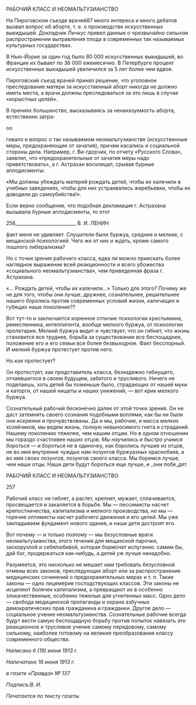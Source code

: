 РАБОЧИЙ КЛАСС И НЕОМАЛЬТУЗИАНСТВО

На Пироговском съезде врачей87 много интереса и много дебатов вызвал вопрос об аборте, т. е. о производстве искусственных выкидышей. Докладчик Личкус привел дан­ные о чрезвычайно сильном распространении вытравления плода в современных так называемых культурных государствах.

В Нью-Йорке за один год было 80 000 искусственных выкидышей, во Франции их бывает по 36 000 ежемесячно. В Петербурге процент искусственных выкидышей уве­личился за 5 лет более чем вдвое.

Пироговский съезд врачей принял решение, что уголовное преследование матери за искусственный аборт никогда не должно иметь места, а врачи должны преследоваться за это лишь в случае «корыстных целей».

В прениях большинство, высказываясь за ненаказуемость аборта, естественно затра-

оо

гивало и вопрос о так называемом неомальтузианстве (искусственные меры, предо­храняющие от зачатия), причем касались и социальной стороны дела. Например, г. Ви-гдорчик, по отчету «Русского Слова», заявлял, что «предохранительные от зачатия ме­ры надо приветствовать», а г. Астрахан восклицал, срывая бурные аплодисменты:

«Мы должны убеждать матерей рождать детей, чтобы их калечили в учебных заведениях, чтобы для них устраивались жеребьевки, чтобы их доводили до самоубийства!».

Если верно сообщение, что подобная декламация г. Астрахана вызывала бурные ап­лодисменты, то этот

  

256__________________________ В. И. ЛЕНИН

факт меня не удивляет. Слушатели были буржуа, средние и мелкие, с мещанской пси­хологией. Чего же от них и ждать, кроме самого пошлого либерализма?

Но с точки зрения рабочего класса, едва ли можно приискать более наглядное выра­жение всей реакционности и всего убожества «социального неомальтузианства», чем приведенная фраза г. Астрахана.

«... Рождать детей, чтобы их калечили...» Только для этого? Почему же не для того, чтобы они лучше, дружнее, сознательнее, решительнее нашего _боролись_ против совре­менных условий жизни, калечащих и губящих наше поколение??

Вот тут-то и заключается коренное отличие психологии крестьянина, ремесленника, интеллигента, вообще мелкого буржуа, от психологии пролетария. Мелкий буржуа ви­дит и чувствует, что он гибнет, что жизнь становится все труднее, борьба за существо­вание все беспощаднее, положение его и его семьи все более безвыходное. Факт бес­спорный. И мелкий буржуа протестует против него.

Но _как_ протестует?

Он протестует, как представитель класса, безнадежно гибнущего, отчаявшегося в своем будущем, забитого и трусливого. Ничего не поделаешь, хоть детей бы поменьше было, страдающих от нашей муки и каторги, от нашей нищеты и наших унижений, — вот крик мелкого буржуа.

Сознательный рабочий бесконечно далек от этой точки зрения. Он не даст затемнять своего сознания подобными воплями, как бы ни были они искренни и прочувствованы. Да и мы, рабочие, и масса мелких хозяйчиков, мы ведем жизнь, полную невыносимого гнета и страданий. Нашему поколению тяжелее, чем нашим отцам. Но в одном отноше­нии мы гораздо счастливее наших отцов. _Мы научились и быстро учимся бороться_ — и бороться не в одиночку, как боролись лучшие из отцов, не во имя внутренне чуждых нам лозунгов буржуазных краснобаев, а во имя своих лозунгов, лозунгов своего класса. Мы боремся лучше, чем наши отцы. Наши дети будут бороться еще лучше, и _они побе­__дят._

  

РАБОЧИЙ КЛАСС И НЕОМАЛЬТУЗИАНСТВО

  

257

  

Рабочий класс не гибнет, а растет, крепнет, мужает, сплачивается, просвещается и закаляется в борьбе. Мы — пессимисты насчет крепостничества, капитализма и мелко­го производства, но мы — горячие оптимисты насчет рабочего движения и его целей. Мы уже закладываем фундамент нового здания, и наши дети достроят его.

Вот почему — и только поэтому — мы безусловные враги неомальтузианства, этого течения для мещанской парочки, заскорузлой и себялюбивой, которая бормочет испу­ганно: самим бы, дай бог, продержаться как-нибудь, а детей уж лучше ненадобно.

Разумеется, это нисколько не мешает нам требовать безусловной отмены всех зако­нов, преследующих аборт или за распространение медицинских сочинений о предохра­нительных мерах и т. п. Такие законы — одно лицемерие господствующих классов. Эти законы не исцеляют болячек капитализма, а превращают их в особенно злокачествен­ные, особенно тяжелые для угнетенных масс. Одно дело — свобода медицинской про­паганды и охрана азбучных демократических прав гражданина и гражданки. Другое дело — социальное учение неомальтузианства. Сознательные рабочие всегда будут вести самую беспощадную борьбу против попыток навязать это реакционное и трусли­вое учение самому передовому, самому сильному, наиболее готовому на великие пре­образования классу современного общества.

  

_Написано б (19) июня 1913 г._

_Напечатано 16 июня 1913 г._

_в газете «Правда» № 137_

_Подписъ:В. И._

  

_Печатается по тексту газеты_